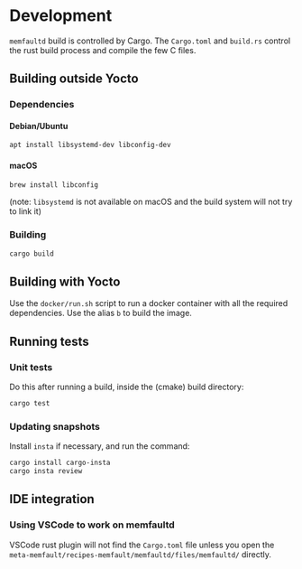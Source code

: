 # Development

`memfaultd` build is controlled by Cargo. The `Cargo.toml` and `build.rs`
control the rust build process and compile the few C files.

## Building outside Yocto

### Dependencies

#### Debian/Ubuntu

```sh
apt install libsystemd-dev libconfig-dev
```

#### macOS

```sh
brew install libconfig
```

(note: `libsystemd` is not available on macOS and the build system will not try
to link it)

### Building

```sh
cargo build
```

## Building with Yocto

Use the `docker/run.sh` script to run a docker container with all the required
dependencies. Use the alias `b` to build the image.

## Running tests

### Unit tests

Do this after running a build, inside the (cmake) build directory:

```sh
cargo test
```

### Updating snapshots

Install `insta` if necessary, and run the command:

```bash
cargo install cargo-insta
cargo insta review
```

## IDE integration

### Using VSCode to work on memfaultd

VSCode rust plugin will not find the `Cargo.toml` file unless you open the
`meta-memfault/recipes-memfault/memfaultd/files/memfaultd/` directly.
